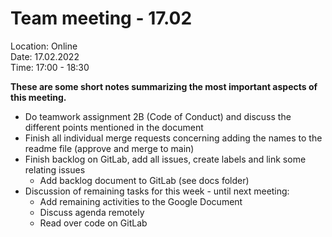 # Team meeting - 17.02

Location: Online\
Date: 17.02.2022\
Time: 17:00 - 18:30

**These are some short notes summarizing the most important aspects of this meeting.**

- Do teamwork assignment 2B (Code of Conduct) and discuss the different points mentioned in the document
- Finish all individual merge requests concerning adding the names to the readme file (approve and merge to main)
- Finish backlog on GitLab, add all issues, create labels and link some relating issues
  - Add backlog document to GitLab (see docs folder)
- Discussion of remaining tasks for this week - until next meeting: 
  - Add remaining activities to the Google Document
  - Discuss agenda remotely
  - Read over code on GitLab